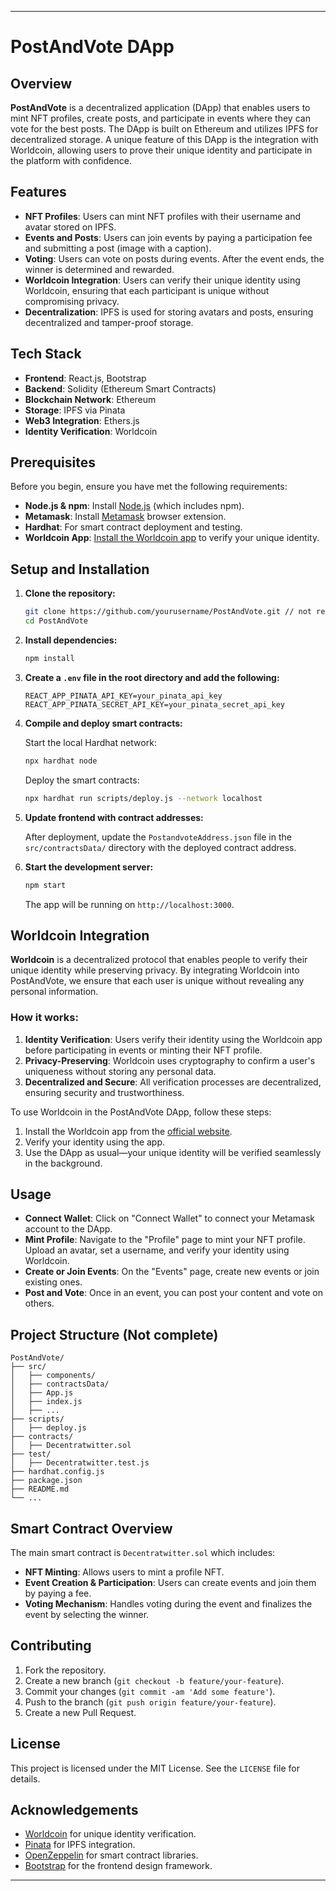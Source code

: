 ---

# PostAndVote DApp

## Overview

**PostAndVote** is a decentralized application (DApp) that enables users to mint NFT profiles, create posts, and participate in events where they can vote for the best posts. The DApp is built on Ethereum and utilizes IPFS for decentralized storage. A unique feature of this DApp is the integration with Worldcoin, allowing users to prove their unique identity and participate in the platform with confidence.

## Features

- **NFT Profiles**: Users can mint NFT profiles with their username and avatar stored on IPFS.
- **Events and Posts**: Users can join events by paying a participation fee and submitting a post (image with a caption).
- **Voting**: Users can vote on posts during events. After the event ends, the winner is determined and rewarded.
- **Worldcoin Integration**: Users can verify their unique identity using Worldcoin, ensuring that each participant is unique without compromising privacy.
- **Decentralization**: IPFS is used for storing avatars and posts, ensuring decentralized and tamper-proof storage.

## Tech Stack

- **Frontend**: React.js, Bootstrap
- **Backend**: Solidity (Ethereum Smart Contracts)
- **Blockchain Network**: Ethereum
- **Storage**: IPFS via Pinata
- **Web3 Integration**: Ethers.js
- **Identity Verification**: Worldcoin

## Prerequisites

Before you begin, ensure you have met the following requirements:

- **Node.js & npm**: Install [Node.js](https://nodejs.org/) (which includes npm).
- **Metamask**: Install [Metamask](https://metamask.io/) browser extension.
- **Hardhat**: For smart contract deployment and testing.
- **Worldcoin App**: [Install the Worldcoin app](https://worldcoin.org/download) to verify your unique identity.

## Setup and Installation

1. **Clone the repository:**

   ```bash
   git clone https://github.com/yourusername/PostAndVote.git // not ready yet.
   cd PostAndVote
   ```

2. **Install dependencies:**

   ```bash
   npm install
   ```

3. **Create a `.env` file in the root directory and add the following:**

   ```env
   REACT_APP_PINATA_API_KEY=your_pinata_api_key
   REACT_APP_PINATA_SECRET_API_KEY=your_pinata_secret_api_key
   ```

4. **Compile and deploy smart contracts:**

   Start the local Hardhat network:
   
   ```bash
   npx hardhat node
   ```

   Deploy the smart contracts:

   ```bash
   npx hardhat run scripts/deploy.js --network localhost
   ```

5. **Update frontend with contract addresses:**

   After deployment, update the `PostandvoteAddress.json` file in the `src/contractsData/` directory with the deployed contract address.

6. **Start the development server:**

   ```bash
   npm start
   ```

   The app will be running on `http://localhost:3000`.

## Worldcoin Integration

**Worldcoin** is a decentralized protocol that enables people to verify their unique identity while preserving privacy. By integrating Worldcoin into PostAndVote, we ensure that each user is unique without revealing any personal information.

### How it works:

1. **Identity Verification**: Users verify their identity using the Worldcoin app before participating in events or minting their NFT profile.
2. **Privacy-Preserving**: Worldcoin uses cryptography to confirm a user's uniqueness without storing any personal data.
3. **Decentralized and Secure**: All verification processes are decentralized, ensuring security and trustworthiness.

To use Worldcoin in the PostAndVote DApp, follow these steps:

1. Install the Worldcoin app from the [official website](https://worldcoin.org/download).
2. Verify your identity using the app.
3. Use the DApp as usual—your unique identity will be verified seamlessly in the background.

## Usage

- **Connect Wallet**: Click on "Connect Wallet" to connect your Metamask account to the DApp.
- **Mint Profile**: Navigate to the "Profile" page to mint your NFT profile. Upload an avatar, set a username, and verify your identity using Worldcoin.
- **Create or Join Events**: On the "Events" page, create new events or join existing ones.
- **Post and Vote**: Once in an event, you can post your content and vote on others.

## Project Structure (Not complete)

```plaintext
PostAndVote/
├── src/
│   ├── components/
│   ├── contractsData/
│   ├── App.js
│   ├── index.js
│   ├── ...
├── scripts/
│   ├── deploy.js
├── contracts/
│   ├── Decentratwitter.sol
├── test/
│   ├── Decentratwitter.test.js
├── hardhat.config.js
├── package.json
├── README.md
└── ...
```

## Smart Contract Overview

The main smart contract is `Decentratwitter.sol` which includes:

- **NFT Minting**: Allows users to mint a profile NFT.
- **Event Creation & Participation**: Users can create events and join them by paying a fee.
- **Voting Mechanism**: Handles voting during the event and finalizes the event by selecting the winner.

## Contributing

1. Fork the repository.
2. Create a new branch (`git checkout -b feature/your-feature`).
3. Commit your changes (`git commit -am 'Add some feature'`).
4. Push to the branch (`git push origin feature/your-feature`).
5. Create a new Pull Request.

## License

This project is licensed under the MIT License. See the `LICENSE` file for details.

## Acknowledgements

- [Worldcoin](https://worldcoin.org/) for unique identity verification.
- [Pinata](https://pinata.cloud/) for IPFS integration.
- [OpenZeppelin](https://openzeppelin.com/) for smart contract libraries.
- [Bootstrap](https://getbootstrap.com/) for the frontend design framework.

---